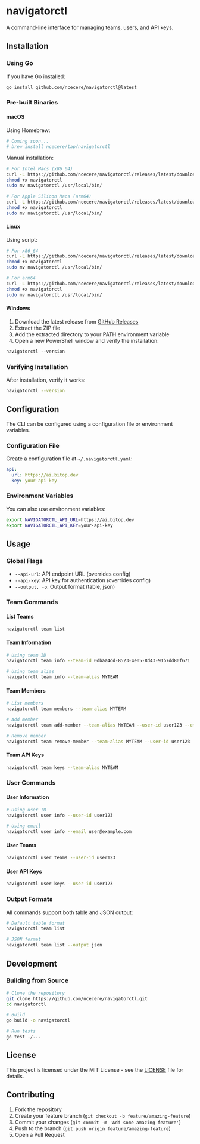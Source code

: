 # navigatorctl

A command-line interface for managing teams, users, and API keys.

## Installation

### Using Go

If you have Go installed:
```bash
go install github.com/ncecere/navigatorctl@latest
```

### Pre-built Binaries

#### macOS

Using Homebrew:
```bash
# Coming soon...
# brew install ncecere/tap/navigatorctl
```

Manual installation:
```bash
# For Intel Macs (x86_64)
curl -L https://github.com/ncecere/navigatorctl/releases/latest/download/navigatorctl_Darwin_x86_64.tar.gz | tar xz
chmod +x navigatorctl
sudo mv navigatorctl /usr/local/bin/

# For Apple Silicon Macs (arm64)
curl -L https://github.com/ncecere/navigatorctl/releases/latest/download/navigatorctl_Darwin_arm64.tar.gz | tar xz
chmod +x navigatorctl
sudo mv navigatorctl /usr/local/bin/
```

#### Linux

Using script:
```bash
# For x86_64
curl -L https://github.com/ncecere/navigatorctl/releases/latest/download/navigatorctl_Linux_x86_64.tar.gz | tar xz
chmod +x navigatorctl
sudo mv navigatorctl /usr/local/bin/

# For arm64
curl -L https://github.com/ncecere/navigatorctl/releases/latest/download/navigatorctl_Linux_arm64.tar.gz | tar xz
chmod +x navigatorctl
sudo mv navigatorctl /usr/local/bin/
```

#### Windows

1. Download the latest release from [GitHub Releases](https://github.com/ncecere/navigatorctl/releases/latest)
2. Extract the ZIP file
3. Add the extracted directory to your PATH environment variable
4. Open a new PowerShell window and verify the installation:
```powershell
navigatorctl --version
```

### Verifying Installation

After installation, verify it works:
```bash
navigatorctl --version
```

## Configuration

The CLI can be configured using a configuration file or environment variables.

### Configuration File

Create a configuration file at `~/.navigatorctl.yaml`:

```yaml
api:
  url: https://ai.bitop.dev
  key: your-api-key
```

### Environment Variables

You can also use environment variables:

```bash
export NAVIGATORCTL_API_URL=https://ai.bitop.dev
export NAVIGATORCTL_API_KEY=your-api-key
```

## Usage

### Global Flags

- `--api-url`: API endpoint URL (overrides config)
- `--api-key`: API key for authentication (overrides config)
- `--output, -o`: Output format (table, json)

### Team Commands

#### List Teams
```bash
navigatorctl team list
```

#### Team Information
```bash
# Using team ID
navigatorctl team info --team-id 0dbaa4dd-8523-4e05-8d43-91b7dd80f671

# Using team alias
navigatorctl team info --team-alias MYTEAM
```

#### Team Members
```bash
# List members
navigatorctl team members --team-alias MYTEAM

# Add member
navigatorctl team add-member --team-alias MYTEAM --user-id user123 --email user@example.com --role user

# Remove member
navigatorctl team remove-member --team-alias MYTEAM --user-id user123
```

#### Team API Keys
```bash
navigatorctl team keys --team-alias MYTEAM
```

### User Commands

#### User Information
```bash
# Using user ID
navigatorctl user info --user-id user123

# Using email
navigatorctl user info --email user@example.com
```

#### User Teams
```bash
navigatorctl user teams --user-id user123
```

#### User API Keys
```bash
navigatorctl user keys --user-id user123
```

### Output Formats

All commands support both table and JSON output:

```bash
# Default table format
navigatorctl team list

# JSON format
navigatorctl team list --output json
```

## Development

### Building from Source

```bash
# Clone the repository
git clone https://github.com/ncecere/navigatorctl.git
cd navigatorctl

# Build
go build -o navigatorctl

# Run tests
go test ./...
```

## License

This project is licensed under the MIT License - see the [LICENSE](LICENSE) file for details.

## Contributing

1. Fork the repository
2. Create your feature branch (`git checkout -b feature/amazing-feature`)
3. Commit your changes (`git commit -m 'Add some amazing feature'`)
4. Push to the branch (`git push origin feature/amazing-feature`)
5. Open a Pull Request

